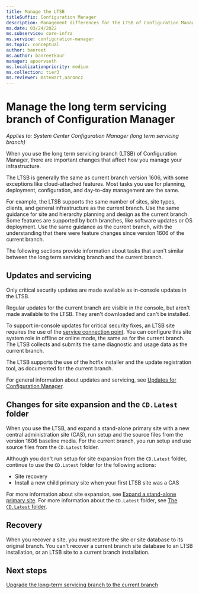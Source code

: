 ```yaml
---
title: Manage the LTSB
titleSuffix: Configuration Manager
description: Management differences for the LTSB of Configuration Manager.
ms.date: 03/24/2022
ms.subservice: core-infra
ms.service: configuration-manager
ms.topic: conceptual
author: banreet
ms.author: banreetkaur
manager: apoorvseth
ms.localizationpriority: medium
ms.collection: tier3
ms.reviewer: mstewart,aaroncz 
---
```


# Manage the long term servicing branch of Configuration Manager

*Applies to: System Center Configuration Manager (long term servicing branch)*

When you use the long term servicing branch (LTSB) of Configuration Manager, there are important changes that affect how you manage your infrastructure.

The LTSB is generally the same as current branch version 1606, with some exceptions like cloud-attached features. Most tasks you use for planning, deployment, configuration, and day-to-day management are the same.

For example, the LTSB supports the same number of sites, site types, clients, and general infrastructure as the current branch. Use the same guidance for site and hierarchy planning and design as the current branch. Some features are supported by both branches, like software updates or OS deployment. Use the same guidance as the current branch, with the understanding that there were feature changes since version 1606 of the current branch.

The following sections provide information about tasks that aren't similar between the long term servicing branch and the current branch.

## Updates and servicing

Only critical security updates are made available as in-console updates in the LTSB.  

Regular updates for the current branch are visible in the console, but aren't made available to the LTSB. They aren't downloaded and can't be installed.

To support in-console updates for critical security fixes, an LTSB site requires the use of the [service connection point](../servers/deploy/configure/about-the-service-connection-point.md). You can configure this site system role in offline or online mode, the same as for the current branch. The LTSB collects and submits the same diagnostic and usage data as the current branch.

The LTSB supports the use of the hotfix installer and the update registration tool, as documented for the current branch.

For general information about updates and servicing, see [Updates for Configuration Manager](../servers/manage/updates.md).

## Changes for site expansion and the `CD.Latest` folder

When you use the LTSB, and expand a stand-alone primary site with a new central administration site (CAS), run setup and the source files from the version 1606 baseline media. For the current branch, you run setup and use source files from the `CD.Latest` folder.

Although you don't run setup for site expansion from the `CD.Latest` folder, continue to use the `CD.Latest` folder for the following actions:

- Site recovery
- Install a new child primary site when your first LTSB site was a CAS

For more information about site expansion, see [Expand a stand-alone primary site](../servers/deploy/install/setup-wizard-central-primary.md#expand-a-stand-alone-primary-site). For more information about the `CD.Latest` folder, see [The `CD.Latest` folder](../servers/manage/the-cd.latest-folder.md).

## Recovery

When you recover a site, you must restore the site or site database to its original branch. You can't recover a current branch site database to an LTSB installation, or an LTSB site to a current branch installation.

## Next steps

[Upgrade the long-term servicing branch to the current branch](convert-to-current-branch.md)
